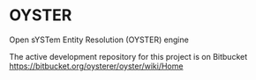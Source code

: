 # OYSTER
Open sYSTem Entity Resolution (OYSTER) engine

The active development repository for this project is on Bitbucket 
https://bitbucket.org/oysterer/oyster/wiki/Home
